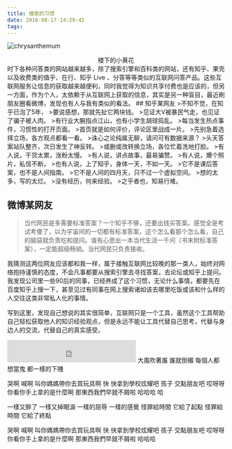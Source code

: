 ```yaml
---
title: 搜索的习惯
date: 2016-08-17 14:29:42
tags:
---
```

![chrysanthemum](http://7xw3qx.com1.z0.glb.clouddn.com/16-8-17/53605830.jpg)
<div align = center>楼下的小黄花</div>
<!-- more -->
时下各种问答类的网站越来越多，除了搜索引擎和百科类的网站，还有知乎、果壳以及收费类的值乎、在行、知乎 Live 、分答等等类似的互联网问答产品。这些互联网服务让信息的获取越来越便利，同时我觉得为知识共享付费也是应该的，但另一方面，作为个人，太依赖于从互联网上获取的信息，其实是另一种盲目，最近刷朋友圈看微博，发现也有人与我有类似的看法。
## 知乎某网友
>不知不觉，在知乎已泡了5年，
>要说感想，那就先扯它两块钱。
>见证大V被暴民气走，也见证了骗子被人肉。
>有行业大腕指点江山，也有小学生胡球捣乱。
>每当发生热点事件，习惯性的打开页面。
>首页就是如何评价，评论区里战成一片。
>先别急着选择立场，各方观点都看一看。
>诛心之论纯属无聊，请问可有数据来源？
>头天答案站队整齐，次日发生了神反转。
>或删或改转换立场，各位忙着洗地打脸。
>有人说，干货太累，涨粉太慢。
>有人说，讲点故事，最易骗赞。
>有人说，爆个照片，私信不断。
>也有人说，上了知乎，身体一天，不如一天。
>它不是课后答案，也不是人间指南。
>它不是人间的四月天，只不过一个虚拟空间。
>想的太多，写的太烂。
>没有经历，何来经验。
>之乎者也，知易行难。

## 微博某网友
>当代网民是多需要标准答案？一个知乎不够，还要出钱买答案。感觉全是考试考傻了，以为宇宙间的一切都有标准答案，这个怎么看那个怎么看，自己的脑袋就负责吃和提问。谁有心思出一本当代生活一千问（书末附标准答案），一定能超级畅销。当代网民只负责接收。

我猜测这两位网友应该都和我一样，属于接触互联网比较晚的那一类人，始终对网络抱持谨慎的态度，不会凡事都要从搜索引擎去寻找答案，去论坛或知乎上提问。我发现公司里一些90后的同事，已经养成了这个习惯，无论什么事情，都要先在百度知乎上搜一下，甚至见过有同事在网上搜索诸如该去哪里吃饭或该和什么样的人交往这类非常私人化的事情。

写到这里，发现自己想说的其实很简单，互联网只是一个工具，虽然这个工具帮助自己轻松获取他人的知识经验观点，但是永远不能让工具代替自己思考，代替与身边人的交流，代替自己的真实感受。
<iframe frameborder="no" border="0" marginwidth="0" marginheight="0" width=298 height=52 src="http://music.163.com/outchain/player?type=2&id=411314657&auto=0&height=32"></iframe>
大風吹著誰 誰就倒楣
每個人都想當鬼
都一樣的下賤

哭啊 喊啊 叫你媽媽帶你去買玩具啊
快 快拿到學校炫耀吧 孩子 交點朋友吧
哎呀呀 你看你手上拿的是什麼啊
那東西我們早就不屑啦 哈哈哈 哈

一樣又醉了 一樣又掉眼淚
一樣的屈辱 一樣的感覺
怪罪給時間 它給了起點
怪罪給時間 它給了終點

哭啊 喊啊 叫你媽媽帶你去買玩具啊
快 快拿到學校炫耀吧 孩子 交點朋友吧
哎呀呀 你看你手上拿的是什麼啊
那東西我們早就不屑啦 哈哈哈

